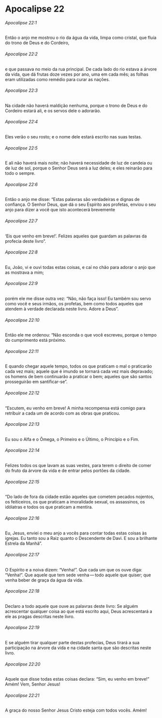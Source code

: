# Apocalipse 22

###### Apocalipse 22:1

Então o anjo me mostrou o rio da água da vida, limpa como cristal, que fluía do trono de Deus e do Cordeiro,

###### Apocalipse 22:2

e que passava no meio da rua principal. De cada lado do rio estava a árvore da vida, que dá frutas doze vezes por ano, uma em cada mês; as folhas eram utilizadas como remédio para curar as nações.

###### Apocalipse 22:3

Na cidade não haverá maldição nenhuma, porque o trono de Deus e do Cordeiro estará ali, e os servos dele o adorarão.

###### Apocalipse 22:4

Eles verão o seu rosto; e o nome dele estará escrito nas suas testas.

###### Apocalipse 22:5

E ali não haverá mais noite; não haverá necessidade de luz de candeia ou de luz de sol, porque o Senhor Deus será a luz deles; e eles reinarão para todo o sempre.

###### Apocalipse 22:6

Então o anjo me disse: “Estas palavras são verdadeiras e dignas de confiança. O Senhor Deus, que dá o seu Espírito aos profetas, enviou o seu anjo para dizer a você que isto acontecerá brevemente

###### Apocalipse 22:7

‘Eis que venho em breve!’. Felizes aqueles que guardam as palavras da profecia deste livro”.

###### Apocalipse 22:8

Eu, João, vi e ouvi todas estas coisas, e caí no chão para adorar o anjo que as mostrava a mim;

###### Apocalipse 22:9

porém ele me disse outra vez: “Não, não faça isso! Eu também sou servo como você e seus irmãos, os profetas, bem como todos aqueles que atendem à verdade declarada neste livro. Adore a Deus”.

###### Apocalipse 22:10

Então ele me ordenou: “Não esconda o que você escreveu, porque o tempo do cumprimento está próximo.

###### Apocalipse 22:11

E quando chegar aquele tempo, todos os que praticam o mal o praticarão cada vez mais; aquele que é imundo se tornará cada vez mais depravado; os homens de bem continuarão a praticar o bem; aqueles que são santos prosseguirão em santificar-se”.

###### Apocalipse 22:12

“Escutem, eu venho em breve! A minha recompensa está comigo para retribuir a cada um de acordo com as obras que praticou.

###### Apocalipse 22:13

Eu sou o Alfa e o Ômega, o Primeiro e o Último, o Princípio e o Fim.

###### Apocalipse 22:14

Felizes todos os que lavam as suas vestes, para terem o direito de comer do fruto da árvore da vida e de entrar pelos portões da cidade.

###### Apocalipse 22:15

“Do lado de fora da cidade estão aqueles que cometem pecados nojentos, os feiticeiros, os que praticam a imoralidade sexual, os assassinos, os idólatras e todos os que praticam a mentira.

###### Apocalipse 22:16

Eu, Jesus, enviei o meu anjo a vocês para contar todas estas coisas às igrejas. Eu tanto sou a Raiz quanto o Descendente de Davi. E sou a brilhante Estrela da Manhã”.

###### Apocalipse 22:17

O Espírito e a noiva dizem: “Venha!”. Que cada um que os ouve diga: “Venha!”. Que aquele que tem sede venha — todo aquele que quiser; que venha beber de graça da água da vida.

###### Apocalipse 22:18

Declaro a todo aquele que ouve as palavras deste livro: Se alguém acrescentar qualquer coisa ao que está escrito aqui, Deus acrescentará a ele as pragas descritas neste livro.

###### Apocalipse 22:19

E se alguém tirar qualquer parte destas profecias, Deus tirará a sua participação na árvore da vida e na cidade santa que são descritas neste livro.

###### Apocalipse 22:20

Aquele que disse todas estas coisas declara: “Sim, eu venho em breve!” Amém! Vem, Senhor Jesus!

###### Apocalipse 22:21

A graça do nosso Senhor Jesus Cristo esteja com todos vocês. Amém!

